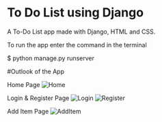 # To Do List using Django
 A To-Do List app made with Django, HTML and CSS.

To run the app enter the command in the terminal

$ python manage.py runserver

#Outlook of the App

Home Page
![Home](https://github.com/user-attachments/assets/16f6154f-62ee-4df0-bdfc-1e2e51c24e7f)

Login & Register Page
![Login](https://github.com/user-attachments/assets/2aeebb2e-95d3-4532-9add-47b26b918ea7)
![Register](https://github.com/user-attachments/assets/a150b3fa-0e62-4d85-9375-bb5413f26da2)

Add Item Page
![AddItem](https://github.com/user-attachments/assets/63be694b-32a5-4e84-8fa0-e2e1c3e12cda)

